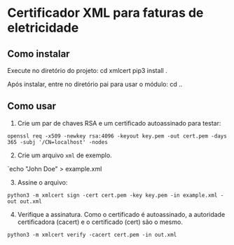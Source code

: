# Certificador XML para faturas de eletricidade

## Como instalar

Execute no diretório do projeto:
    cd xmlcert
    pip3 install .

Após instalar, entre no diretório pai para usar o módulo:
    cd ..

## Como usar

1. Crie um par de chaves RSA e um certificado autoassinado para testar:

`openssl req -x509 -newkey rsa:4096 -keyout key.pem -out cert.pem -days 365 -subj '/CN=localhost' -nodes`

2. Crie um arquivo `xml` de exemplo.

`echo "<xml><name>John Doe</name></xml>" > example.xml

3. Assine o arquivo:
    
`python3 -m xmlcert sign -cert cert.pem -key key.pem -in example.xml -out out.xml`

4. Verifique a assinatura. Como o certificado é autoassinado, a autoridade
certificadora (cacert) e o certificado (cert) são o mesmo.

`python3 -m xmlcert verify -cacert cert.pem -in out.xml`

